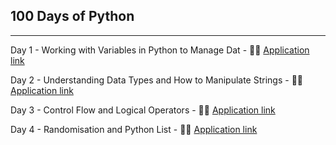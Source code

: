 ## 100 Days of Python  ##
***
Day 1 - Working with Variables in Python to Manage Dat - 👨‍💻  [Application link](https://repl.it/@lenilunderman/band-name-generator-start#main.py)

Day 2 - Understanding Data Types and How to Manipulate Strings - 👨‍💻  [Application link](https://repl.it/@lenilunderman/tip-calculator-start#main.py)

Day 3 - Control Flow and Logical Operators - 👨‍💻   [Application link](https://repl.it/@lenilunderman/treasure-island-start#main.py)

Day 4 - Randomisation and Python List - 👨‍💻   [Application link]()